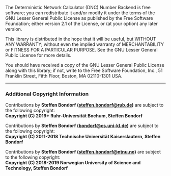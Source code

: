 The Deterministic Network Calculator (DNC) Number Backend is free software; you can redistribute it and/or modify it under the terms of the GNU Lesser General Public License as published by the Free Software Foundation; either version 2.1 of the License, or (at your option) any later version.

This library is distributed in the hope that it will be useful, but WITHOUT ANY WARRANTY; without even the implied warranty of MERCHANTABILITY or FITNESS FOR A PARTICULAR PURPOSE.  See the GNU Lesser General Public License for more details.

You should have received a copy of the GNU Lesser General Public License along with this library; if not, write to the Free Software Foundation, Inc., 51 Franklin Street, Fifth Floor, Boston, MA 02110-1301 USA.

___

### Additional Copyright Information

Contributions by **Steffen Bondorf (steffen.bondorf@rub.de)** are subject to the following copyright:  
**Copyright (C) 2019+ Ruhr-Universität Bochum, Steffen Bondorf**

Contributions by **Steffen Bondorf (bondorf@cs.uni-kl.de)** are subject to the following copyright:  
**Copyright (C) 2011-2018 Technische Universität Kaiserslautern, Steffen Bondorf**

Contributions by **Steffen Bondorf (steffen.bondorf@ntnu.no)** are subject to the following copyright:  
**Copyright (C) 2018-2019 Norwegian University of Science and Technology, Steffen Bondorf**